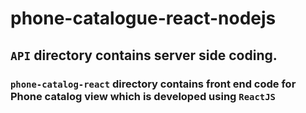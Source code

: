 # phone-catalogue-react-nodejs

## `API` directory contains server side coding.

### `phone-catalog-react` directory contains front end code for Phone catalog view which is developed using `ReactJS`
